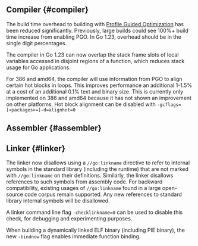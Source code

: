## Compiler {#compiler}

The build time overhead to building with [Profile Guided Optimization](/doc/pgo) has been reduced significantly.
Previously, large builds could see 100%+ build time increase from enabling PGO.
In Go 1.23, overhead should be in the single digit percentages.

<!-- https://go.dev/issue/62737 , https://golang.org/cl/576681,  https://golang.org/cl/577615 -->
The compiler in Go 1.23 can now overlap the stack frame slots of local variables
accessed in disjoint regions of a function, which reduces stack usage
for Go applications.

<!-- https://go.dev/cl/577935 -->
For 386 and amd64, the compiler will use information from PGO to align certain
hot blocks in loops.  This improves performance an additional 1-1.5% at
a cost of an additional 0.1% text and binary size.  This is currently only implemented
on 386 and amd64 because it has not shown an improvement on other platforms.
Hot block alignment can be disabled with `-gcflags=[<packages>=]-d=alignhot=0`

## Assembler {#assembler}

## Linker {#linker}

<!-- go.dev/issue/67401, CL 585556, CL 587220, and many more -->
The linker now disallows using a `//go:linkname` directive to refer to
internal symbols in the standard library (including the runtime) that
are not marked with `//go:linkname` on their definitions.
Similarly, the linker disallows references to such symbols from assembly
code.
For backward compatibility, existing usages of `//go:linkname` found in
a large open-source code corpus remain supported.
Any new references to standard library internal symbols will be disallowed.

A linker command line flag `-checklinkname=0` can be used to disable
this check, for debugging and experimenting purposes.

<!-- CL 473495 -->
When building a dynamically linked ELF binary (including PIE binary), the
new `-bindnow` flag enables immediate function binding.
